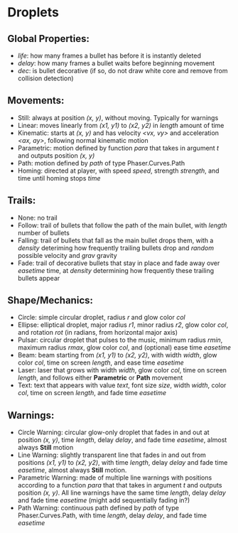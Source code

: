 # Droplets

## Global Properties:

- *life*: how many frames a bullet has before it is instantly deleted
- *delay*: how many frames a bullet waits before beginning movement
- *dec*: is bullet decorative (if so, do not draw white core and remove from collision detection)

## Movements:

- Still: always at position *(x, y)*, without moving. Typically for warnings
- Linear: moves linearly from *(x1, y1)* to *(x2, y2)* in *length* amount of time
- Kinematic: starts at *(x, y)* and has velocity *<vx, vy>* and acceleration *<ax, ay>*, following normal kinematic motion
- Parametric: motion defined by function *para* that takes in argument *t* and outputs position *(x, y)*
- Path: motion defined by *path* of type Phaser.Curves.Path
- Homing: directed at player, with speed *speed*, strength *strength*, and time until homing stops *time*

## Trails:
- None: no trail
- Follow: trail of bullets that follow the path of the main bullet, with *length* number of bullets
- Falling: trail of bullets that fall as the main bullet drops them, with a *density* deteriming how frequently trailing bullets drop and *random* possible velocity and *grav* gravity
- Fade: trail of decorative bullets that stay in place and fade away over *easetime* time, at *density* determining how frequently these trailing bullets appear  

## Shape/Mechanics:

- Circle: simple circular droplet, radius *r* and glow color *col*
- Ellipse: elliptical droplet, major radius *r1*, minor radius *r2*, glow color *col*, and rotation *rot* (in radians, from horizontal major axis)
- Pulsar: circular droplet that pulses to the music, minimum radius *rmin*, maximum radius *rmax*, glow color *col*, and (optional) ease time *easetime*
- Beam: beam starting from *(x1, y1)* to *(x2, y2)*, with width *width*, glow color *col*, time on screen *length*, and ease time *easetime*
- Laser: laser that grows with width *width*, glow color *col*, time on screen *length*, and follows either **Parametric** or **Path** movement
- Text: text that appears with value *text*, font size *size*, width *width*, color *col*, time on screen *length*, and fade time *easetime*

## Warnings:
- Circle Warning: circular glow-only droplet that fades in and out at position *(x, y)*, time *length*, delay *delay*, and fade time *easetime*, almost always **Still** motion
- Line Warning: slightly transparent line that fades in and out from positions *(x1, y1)* to *(x2, y2)*, with time *length*, delay *delay* and fade time *easetime*, almost always **Still** motion.
- Parametric Warning: made of multiple line warnings with positions according to a function *para* that that takes in argument *t* and outputs position *(x, y)*. All line warnings have the same time *length*, delay *delay* and fade time *easetime* (might add sequentially fading in?)
- Path Warning: continuous path defined by *path* of type Phaser.Curves.Path, with time *length*, delay *delay*, and fade time *easetime*